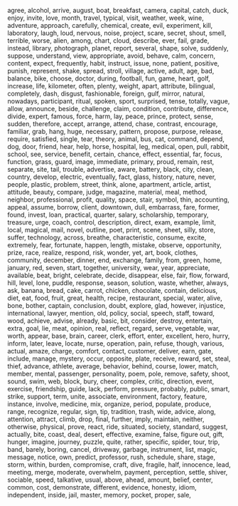 agree, alcohol, arrive, august, boat, breakfast, camera, capital, catch, duck, enjoy, invite, love, month, travel, typical, visit, weather, week, wine, adventure, approach, carefully, chemical, create, evil, experiment, kill, laboratory, laugh, loud, nervous, noise, project, scare, secret, shout, smell, terrible, worse, alien, among, chart, cloud, describe, ever, fail, grade, instead, library, photograph, planet, report, several, shape, solve, suddenly, suppose, understand, view, appropriate, avoid, behave, calm, concern, content, expect, frequently, habit, instruct, issue, none, patient, positive, punish, represent, shake, spread, stroll, village, active, adult, age, bad, balance, bike, choose, doctor, during, football, fun, game, heart, golf, increase, life, kilometer, often, plenty, weight, apart, attribute, bilingual, completely, dash, disgust, fashionable, foreign, gulf, mirror, natural, nowadays, participant, ritual, spoken, sport, surprised, tense, totally, vague, allow, announce, beside, challenge, claim, condition, contribute, difference, divide, expert, famous, force, harm, lay, peace, prince, protect, sense, sudden, therefore, accept, arrange, attend, chase, contrast, encourage, familiar, grab, hang, huge, necessary, pattern, propose, purpose, release, require, satisfied, single, tear, theory, animal, bus, cat, command, depend, dog, door, friend, hear, help, horse, hospital, leg, medical, open, pull, rabbit, school, see, service, benefit, certain, chance, effect, essential, far, focus, function, grass, guard, image, immediate, primary, proud, remain, rest, separate, site, tail, trouble, advertise, aware, battery, black, city, clean, country, develop, electric, eventually, fact, glass, history, nature, never, people, plastic, problem, street, think, alone, apartment, article, artist, attitude, beauty, compare, judge, magazine, material, meal, method, neighbor, professional, profit, quality, space, stair, symbol, thin, accounting, appeal, assume, borrow, client, downtown, dull, embarrass, fare, former, found, invest, loan, practical, quarter, salary, scholarship, temporary, treasure, urge, coach, control, description, direct, exam, example, limit, local, magical, mail, novel, outline, poet, print, scene, sheet, silly, store, suffer, technology, across, breathe, characteristic, consume, excite, extremely, fear, fortunate, happen, length, mistake, observe, opportunity, prize, race, realize, respond, risk, wonder, yet, art, book, clothes, community, december, dinner, end, exchange, family, from, green, home, january, red, seven, start, together, university, wear, year, appreciate, available, beat, bright, celebrate, decide, disappear, else, fair, flow, forward, hill, level, lone, puddle, response, season, solution, waste, whether, always, ask, banana, bread, cake, carrot, chicken, chocolate, contain, delicious, diet, eat, food, fruit, great, health, recipe, restaurant, special, water, alive, bone, bother, captain, conclusion, doubt, explore, glad, however, injustice, international, lawyer, mention, old, policy, social, speech, staff, toward, wood, achieve, advise, already, basic, bit, consider, destroy, entertain, extra, goal, lie, meat, opinion, real, reflect, regard, serve, vegetable, war, worth, appear, base, brain, career, clerk, effort, enter, excellent, hero, hurry, inform, later, leave, locate, nurse, operation, pain, refuse, though, various, actual, amaze, charge, comfort, contact, customer, deliver, earn, gate, include, manage, mystery, occur, opposite, plate, receive, reward, set, steal, thief, advance, athlete, average, behavior, behind, course, lower, match, member, mental, passenger, personality, poem, pole, remove, safety, shoot, sound, swim, web, block, bury, cheer, complex, critic, direction, event, exercise, friendship, guide, lack, perform, pressure, probably, public, smart, strike, support, term, unite, associate, environment, factory, feature, instance, involve, medicine, mix, organize, period, populate, produce, range, recognize, regular, sign, tip, tradition, trash, wide, advice, along, attention, attract, climb, drop, final, further, imply, maintain, neither, otherwise, physical, prove, react, ride, situated, society, standard, suggest, actually, bite, coast, deal, desert, effective, examine, false, figure out, gift, hunger, imagine, journey, puzzle, quite, rather, specific, spider, tour, trip, band, barely, boring, cancel, driveway, garbage, instrument, list, magic, message, notice, own, predict, professor, rush, schedule, share, stage, storm, within, burden, compromise, craft, dive, fragile, half, innocence, lead, meeting, merge, moderate, overwhelm, payment, perception, settle, shiver, sociable, speed, talkative, usual, above, ahead, amount, belief, center, common, cost, demonstrate, different, evidence, honesty, idiom, independent, inside, jail, master, memory, pocket, proper, sale, 
